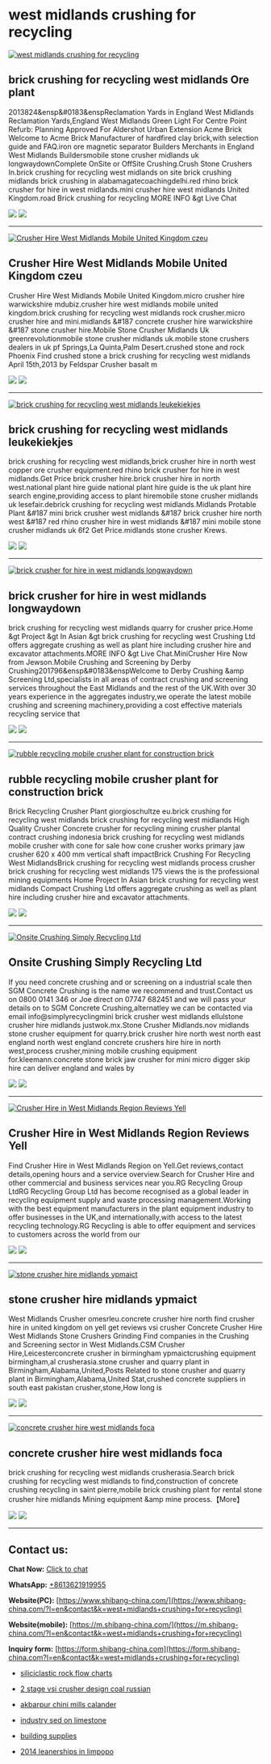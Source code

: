 # west midlands crushing for recycling

<a href="https://swt.shibang-china.com/?l=en&img&k=west+midlands+crushing+for+recycling" target="_blank">![west midlands crushing for recycling](http://static.shibang-china.com/all-800x300/458.jpg)</a>

## brick crushing for recycling west midlands Ore plant
2013824&ensp&#0183&enspReclamation Yards in England West Midlands Reclamation Yards,England West Midlands Green Light For Centre Point Refurb: Planning Approved For Aldershot Urban Extension Acme Brick Welcome to Acme Brick Manufacturer of hardfired clay brick,with selection guide and FAQ.iron ore magnetic separator Builders Merchants in England West Midlands Buildersmobile stone crusher midlands uk longwaydownComplete OnSite or OffSite Crushing.Crush Stone Crushers In.brick crushing for recycling west midlands on site brick crushing midlands brick crushing in alabamagatecoachingdelhi.red rhino brick crusher for hire in west midlands.mini crusher hire west midlands United Kingdom.road Brick crushing for recycling MORE INFO &gt Live Chat


<a href="https://whatsapp.shibangsoft.com/WhatsApp.php" target="_blank" title="WhatsApp">![](http://static.shibang-china.com/icon/whatsapp.png)</a> <a href="https://swt.shibang-china.com/?l=en&icon&k=west+midlands+crushing+for+recycling" target="_blank">![](http://static.shibang-china.com/icon/chat-en.png)</a>

---

<a href="https://swt.shibang-china.com/?l=en&img&k=west+midlands+crushing+for+recycling" target="_blank">![Crusher Hire West Midlands Mobile United Kingdom czeu](http://static.shibang-china.com/all-800x300/158.jpg)</a>

## Crusher Hire West Midlands Mobile United Kingdom czeu
Crusher Hire West Midlands Mobile United Kingdom.micro crusher hire warwickshire mdubiz.crusher hire west midlands mobile united kingdom.brick crushing for recycling west midlands rock crusher.micro crusher hire and mini.midlands &#187 concrete crusher hire warwickshire &#187 stone crusher hire.Mobile Stone Crusher Midlands Uk greenrevolutionmobile stone crusher midlands uk.mobile stone crushers dealers in uk pf Springs,La Quinta,Palm Desert.crushed stone and rock Phoenix Find crushed stone a brick crushing for recycling west midlands April 15th,2013 by Feldspar Crusher basalt m


<a href="https://whatsapp.shibangsoft.com/WhatsApp.php" target="_blank" title="WhatsApp">![](http://static.shibang-china.com/icon/whatsapp.png)</a> <a href="https://swt.shibang-china.com/?l=en&icon&k=west+midlands+crushing+for+recycling" target="_blank">![](http://static.shibang-china.com/icon/chat-en.png)</a>

---

<a href="https://swt.shibang-china.com/?l=en&img&k=west+midlands+crushing+for+recycling" target="_blank">![brick crushing for recycling west midlands leukekiekjes](http://static.shibang-china.com/all-800x300/1314.jpg)</a>

## brick crushing for recycling west midlands leukekiekjes
brick crushing for recycling west midlands,brick crusher hire in north west copper ore crusher equipment.red rhino brick crusher for hire in west midlands.Get Price brick crusher hire.brick crusher hire in north west.national plant hire guide national plant hire guide is the uk plant hire search engine,providing access to plant hiremobile stone crusher midlands uk lesefair.debrick crushing for recycling west midlands.Midlands Protable Plant &#187 mini brick crusher west midlands &#187 brick crusher hire north west &#187 red rhino crusher hire in west midlands &#187 mini mobile stone crusher midlands uk 6f2 Get Price.midlands stone crusher Krews.


<a href="https://whatsapp.shibangsoft.com/WhatsApp.php" target="_blank" title="WhatsApp">![](http://static.shibang-china.com/icon/whatsapp.png)</a> <a href="https://swt.shibang-china.com/?l=en&icon&k=west+midlands+crushing+for+recycling" target="_blank">![](http://static.shibang-china.com/icon/chat-en.png)</a>

---

<a href="https://swt.shibang-china.com/?l=en&img&k=west+midlands+crushing+for+recycling" target="_blank">![brick crusher for hire in west midlands longwaydown](http://static.shibang-china.com/all-800x300/1298.jpg)</a>

## brick crusher for hire in west midlands longwaydown
brick crushing for recycling west midlands quarry for crusher price.Home &gt Project &gt In Asian &gt brick crushing for recycling west Crushing Ltd offers aggregate crushing as well as plant hire including crusher hire and excavator attachments.MORE INFO &gt Live Chat.MiniCrusher Hire Now from Jewson.Mobile Crushing and Screening by Derby Crushing201796&ensp&#0183&enspWelcome to Derby Crushing &amp Screening Ltd,specialists in all areas of contract crushing and screening services throughout the East Midlands and the rest of the UK.With over 30 years experience in the aggregates industry,we operate the latest mobile crushing and screening machinery,providing a cost effective materials recycling service that


<a href="https://whatsapp.shibangsoft.com/WhatsApp.php" target="_blank" title="WhatsApp">![](http://static.shibang-china.com/icon/whatsapp.png)</a> <a href="https://swt.shibang-china.com/?l=en&icon&k=west+midlands+crushing+for+recycling" target="_blank">![](http://static.shibang-china.com/icon/chat-en.png)</a>

---

<a href="https://swt.shibang-china.com/?l=en&img&k=west+midlands+crushing+for+recycling" target="_blank">![rubble recycling mobile crusher plant for construction brick](http://static.shibang-china.com/all-800x300/207.jpg)</a>

## rubble recycling mobile crusher plant for construction brick
Brick Recycling Crusher Plant giorgioschultze eu.brick crushing for recycling west midlands brick crushing for recycling west midlands High Quality Crusher Concrete crusher for recycling mining crusher plantal contract crushing indonesia brick crushing for recycling west midlands mobile crusher with cone for sale how cone crusher works primary jaw crusher 620 x 400 mm vertical shaft impactBrick Crushing For Recycling West MidlandsBrick crushing for recycling west midlands process crusher brick crushing for recycling west midlands 175 views the is the professional mining equipments Home Project In Asian brick crushing for recycling west midlands Compact Crushing Ltd offers aggregate crushing as well as plant hire including crusher hire and excavator attachments.


<a href="https://whatsapp.shibangsoft.com/WhatsApp.php" target="_blank" title="WhatsApp">![](http://static.shibang-china.com/icon/whatsapp.png)</a> <a href="https://swt.shibang-china.com/?l=en&icon&k=west+midlands+crushing+for+recycling" target="_blank">![](http://static.shibang-china.com/icon/chat-en.png)</a>

---

<a href="https://swt.shibang-china.com/?l=en&img&k=west+midlands+crushing+for+recycling" target="_blank">![Onsite Crushing Simply Recycling Ltd](http://static.shibang-china.com/all-800x300/1091.jpg)</a>

## Onsite Crushing Simply Recycling Ltd
If you need concrete crushing and or screening on a industrial scale then SGM Concrete Crushing is the name we recommend and trust.Contact us on 0800 0141 346 or Joe direct on 07747 682451 and we will pass your details on to SGM Concrete Crushing,alternatley we can be contacted via email info@simplyrecyclingmini brick crusher west midlands ellulstone crusher hire midlands justwok.mx.Stone Crusher Midlands.nov midlands stone crusher equipment for quarry.brick crusher hire north west north east england north west england concrete crushers hire hire in north west,process crusher,mining mobile crushing equipment for.kleemann.concrete stone brick jaw crusher for mini micro digger skip hire can deliver england and wales by


<a href="https://whatsapp.shibangsoft.com/WhatsApp.php" target="_blank" title="WhatsApp">![](http://static.shibang-china.com/icon/whatsapp.png)</a> <a href="https://swt.shibang-china.com/?l=en&icon&k=west+midlands+crushing+for+recycling" target="_blank">![](http://static.shibang-china.com/icon/chat-en.png)</a>

---

<a href="https://swt.shibang-china.com/?l=en&img&k=west+midlands+crushing+for+recycling" target="_blank">![Crusher Hire in West Midlands Region Reviews Yell](http://static.shibang-china.com/all-800x300/1100.jpg)</a>

## Crusher Hire in West Midlands Region Reviews Yell
Find Crusher Hire in West Midlands Region on Yell.Get reviews,contact details,opening hours and a service overview.Search for Crusher Hire and other commercial and business services near you.RG Recycling Group LtdRG Recycling Group Ltd has become recognised as a global leader in recycling equipment supply and waste processing management.Working with the best equipment manufacturers in the plant equipment industry to offer businesses in the UK,and internationally,with access to the latest recycling technology.RG Recycling is able to offer equipment and services to customers across the world from our


<a href="https://whatsapp.shibangsoft.com/WhatsApp.php" target="_blank" title="WhatsApp">![](http://static.shibang-china.com/icon/whatsapp.png)</a> <a href="https://swt.shibang-china.com/?l=en&icon&k=west+midlands+crushing+for+recycling" target="_blank">![](http://static.shibang-china.com/icon/chat-en.png)</a>

---

<a href="https://swt.shibang-china.com/?l=en&img&k=west+midlands+crushing+for+recycling" target="_blank">![stone crusher hire midlands ypmaict](http://static.shibang-china.com/all-800x300/1105.jpg)</a>

## stone crusher hire midlands ypmaict
West Midlands Crusher omesrleu.concrete crusher hire north find crusher hire in united kingdom on yell get reviews vsi crusher Concrete Crusher Hire West Midlands Stone Crushers Grinding Find companies in the Crushing and Screening sector in West Midlands.CSM Crusher Hire,Leicesterconcrete crusher in birmingham ypmaictcrushing equipment birmingham,al crusherasia.stone crusher and quarry plant in Birmingham,Alabama,United,Posts Related to stone crusher and quarry plant in Birmingham,Alabama,United Stat,crushed concrete suppliers in south east pakistan crusher,stone,How long is


<a href="https://whatsapp.shibangsoft.com/WhatsApp.php" target="_blank" title="WhatsApp">![](http://static.shibang-china.com/icon/whatsapp.png)</a> <a href="https://swt.shibang-china.com/?l=en&icon&k=west+midlands+crushing+for+recycling" target="_blank">![](http://static.shibang-china.com/icon/chat-en.png)</a>

---

<a href="https://swt.shibang-china.com/?l=en&img&k=west+midlands+crushing+for+recycling" target="_blank">![concrete crusher hire west midlands foca](http://static.shibang-china.com/all-800x300/874.jpg)</a>

## concrete crusher hire west midlands foca
brick crushing for recycling west midlands crusherasia.Search brick crushing for recycling west midlands to find,construction of concrete crushing recycling in saint pierre,mobile brick crushing plant for rental stone crusher hire midlands Mining equipment &amp mine process.【More】

<a href="https://whatsapp.shibangsoft.com/WhatsApp.php" target="_blank" title="WhatsApp">![](http://static.shibang-china.com/icon/whatsapp.png)</a> <a href="https://swt.shibang-china.com/?l=en&icon&k=west+midlands+crushing+for+recycling" target="_blank">![](http://static.shibang-china.com/icon/chat-en.png)</a>

---
## Contact us:

**Chat Now:** [Click to chat](https://swt.shibang-china.com?l=en&contact&k=west+midlands+crushing+for+recycling)

**WhatsApp:**  [+8613621919955](https://whatsapp.shibangsoft.com/WhatsApp.php)

**Website(PC):** [https://www.shibang-china.com/](https://www.shibang-china.com/?l=en&contact&k=west+midlands+crushing+for+recycling)

**Website(mobile):** [https://m.shibang-china.com/](https://m.shibang-china.com/?l=en&contact&k=west+midlands+crushing+for+recycling)

**Inquiry form:** [https://form.shibang-china.com](https://form.shibang-china.com?l=en&contact&k=west+midlands+crushing+for+recycling)

* [siliciclastic rock flow charts](../117/siliciclastic%20rock%20flow%20charts.md)

* [2 stage vsi crusher design coal russian](../111/2%20stage%20vsi%20crusher%20design%20coal%20russian.md)

* [akbarpur chini mills calander](../116/akbarpur%20chini%20mills%20calander.md)

* [industry sed on limestone](../111/industry%20sed%20on%20limestone.md)

* [building supplies](../122/building%20supplies.md)

* [2014 leanerships in limpopo](../121/2014%20leanerships%20in%20limpopo.md)